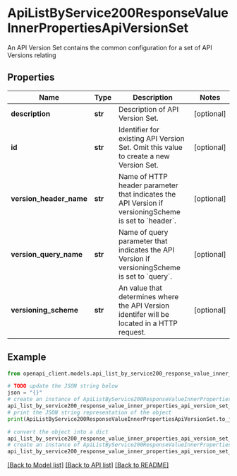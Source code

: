# ApiListByService200ResponseValueInnerPropertiesApiVersionSet

An API Version Set contains the common configuration for a set of API Versions relating 

## Properties

Name | Type | Description | Notes
------------ | ------------- | ------------- | -------------
**description** | **str** | Description of API Version Set. | [optional] 
**id** | **str** | Identifier for existing API Version Set. Omit this value to create a new Version Set. | [optional] 
**version_header_name** | **str** | Name of HTTP header parameter that indicates the API Version if versioningScheme is set to &#x60;header&#x60;. | [optional] 
**version_query_name** | **str** | Name of query parameter that indicates the API Version if versioningScheme is set to &#x60;query&#x60;. | [optional] 
**versioning_scheme** | **str** | An value that determines where the API Version identifer will be located in a HTTP request. | [optional] 

## Example

```python
from openapi_client.models.api_list_by_service200_response_value_inner_properties_api_version_set import ApiListByService200ResponseValueInnerPropertiesApiVersionSet

# TODO update the JSON string below
json = "{}"
# create an instance of ApiListByService200ResponseValueInnerPropertiesApiVersionSet from a JSON string
api_list_by_service200_response_value_inner_properties_api_version_set_instance = ApiListByService200ResponseValueInnerPropertiesApiVersionSet.from_json(json)
# print the JSON string representation of the object
print(ApiListByService200ResponseValueInnerPropertiesApiVersionSet.to_json())

# convert the object into a dict
api_list_by_service200_response_value_inner_properties_api_version_set_dict = api_list_by_service200_response_value_inner_properties_api_version_set_instance.to_dict()
# create an instance of ApiListByService200ResponseValueInnerPropertiesApiVersionSet from a dict
api_list_by_service200_response_value_inner_properties_api_version_set_from_dict = ApiListByService200ResponseValueInnerPropertiesApiVersionSet.from_dict(api_list_by_service200_response_value_inner_properties_api_version_set_dict)
```
[[Back to Model list]](../README.md#documentation-for-models) [[Back to API list]](../README.md#documentation-for-api-endpoints) [[Back to README]](../README.md)


